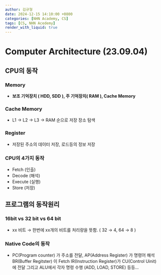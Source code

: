 ```yaml
---
author: 김규형
date: 2024-12-15 14:10:00 +0800
categories: [NHN Academy, CS]
tags: [CS, NHN Acedemy]
render_with_liquid: true
---
```


# Computer Architecture (23.09.04)

## CPU의 동작

### Memory

- **보조 기억장치 ( HDD, SDD ), 주 기억장치( RAM ), Cache Memory**

### Cache Memory

- L1 → L2 → L3 → RAM 순으로 저장 장소 탐색

### Register

- 저장된 주소의 데이터 저장, 로드등의 정보 저장

### CPU의 4가지 동작

- Fetch (인출)
- Decode (해석)
- Execute (실행)
- Store (저장)

## 프로그램의 동작원리

### 16bit vs 32 bit vs 64 bit

- xx 비트 → 한번에 xx개의 비트를 처리량을 뜻함. ( 32 → 4, 64 → 8 )

### Native Code의 동작

- PC(Program counter) 가 주소를 전달, AP(Address Register) 가 명령어 해석 BR(Buffer Regitster) 이 Fetch IR(Instruction Register)가 CU(Control Uinit)에 전달 그리고 ALU에서 각자 명령 수행 (ADD, LOAD, STORE) 등등…
